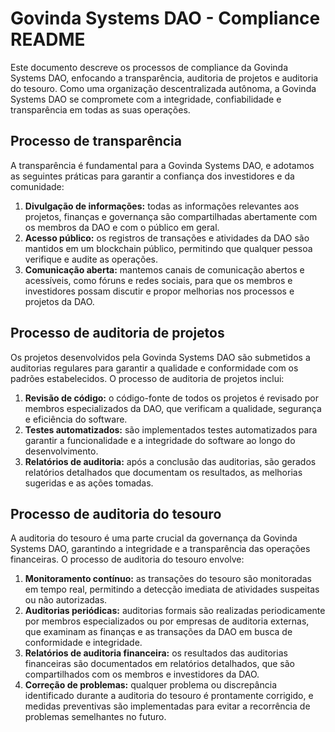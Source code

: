 # Govinda Systems DAO - Compliance README

Este documento descreve os processos de compliance da Govinda Systems DAO, enfocando a transparência, auditoria de projetos e auditoria do tesouro. Como uma organização descentralizada autônoma, a Govinda Systems DAO se compromete com a integridade, confiabilidade e transparência em todas as suas operações.

## Processo de transparência

A transparência é fundamental para a Govinda Systems DAO, e adotamos as seguintes práticas para garantir a confiança dos investidores e da comunidade:

1. **Divulgação de informações:** todas as informações relevantes aos projetos, finanças e governança são compartilhadas abertamente com os membros da DAO e com o público em geral.
2. **Acesso público:** os registros de transações e atividades da DAO são mantidos em um blockchain público, permitindo que qualquer pessoa verifique e audite as operações.
3. **Comunicação aberta:** mantemos canais de comunicação abertos e acessíveis, como fóruns e redes sociais, para que os membros e investidores possam discutir e propor melhorias nos processos e projetos da DAO.

## Processo de auditoria de projetos

Os projetos desenvolvidos pela Govinda Systems DAO são submetidos a auditorias regulares para garantir a qualidade e conformidade com os padrões estabelecidos. O processo de auditoria de projetos inclui:

1. **Revisão de código:** o código-fonte de todos os projetos é revisado por membros especializados da DAO, que verificam a qualidade, segurança e eficiência do software.
2. **Testes automatizados:** são implementados testes automatizados para garantir a funcionalidade e a integridade do software ao longo do desenvolvimento.
3. **Relatórios de auditoria:** após a conclusão das auditorias, são gerados relatórios detalhados que documentam os resultados, as melhorias sugeridas e as ações tomadas.

## Processo de auditoria do tesouro

A auditoria do tesouro é uma parte crucial da governança da Govinda Systems DAO, garantindo a integridade e a transparência das operações financeiras. O processo de auditoria do tesouro envolve:

1. **Monitoramento contínuo:** as transações do tesouro são monitoradas em tempo real, permitindo a detecção imediata de atividades suspeitas ou não autorizadas.
2. **Auditorias periódicas:** auditorias formais são realizadas periodicamente por membros especializados ou por empresas de auditoria externas, que examinam as finanças e as transações da DAO em busca de conformidade e integridade.
3. **Relatórios de auditoria financeira:** os resultados das auditorias financeiras são documentados em relatórios detalhados, que são compartilhados com os membros e investidores da DAO.
4. **Correção de problemas:** qualquer problema ou discrepância identificado durante a auditoria do tesouro é prontamente corrigido, e medidas preventivas são implementadas para evitar a recorrência de problemas semelhantes no futuro.

